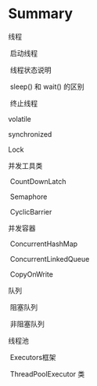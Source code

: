 # Summary

线程

​	启动线程

​	线程状态说明

​	sleep() 和 wait() 的区别

​	终止线程

volatile

synchronized

Lock

并发工具类

​	CountDownLatch

​	Semaphore

​	CyclicBarrier

并发容器

​	ConcurrentHashMap

​	ConcurrentLinkedQueue

​	CopyOnWrite

队列

​	阻塞队列

​	非阻塞队列

线程池

​	Executors框架

​	ThreadPoolExecutor 类



